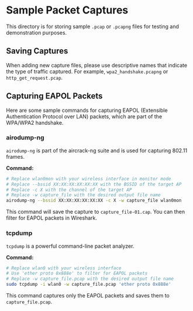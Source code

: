 # Sample Packet Captures

This directory is for storing sample `.pcap` or `.pcapng` files for testing and demonstration purposes.

## Saving Captures

When adding new capture files, please use descriptive names that indicate the type of traffic captured. For example, `wpa2_handshake.pcapng` or `http_get_request.pcap`.

## Capturing EAPOL Packets

Here are some sample commands for capturing EAPOL (Extensible Authentication Protocol over LAN) packets, which are part of the WPA/WPA2 handshake.

### airodump-ng

`airodump-ng` is part of the aircrack-ng suite and is used for capturing 802.11 frames.

**Command:**

```bash
# Replace wlan0mon with your wireless interface in monitor mode
# Replace --bssid XX:XX:XX:XX:XX:XX with the BSSID of the target AP
# Replace -c X with the channel of the target AP
# Replace -w capture_file with the desired output file name
airodump-ng --bssid XX:XX:XX:XX:XX:XX -c X -w capture_file wlan0mon
```

This command will save the capture to `capture_file-01.cap`. You can then filter for EAPOL packets in Wireshark.

### tcpdump

`tcpdump` is a powerful command-line packet analyzer.

**Command:**

```bash
# Replace wlan0 with your wireless interface
# Use 'ether proto 0x888e' to filter for EAPOL packets
# Replace -w capture_file.pcap with the desired output file name
sudo tcpdump -i wlan0 -w capture_file.pcap 'ether proto 0x888e'
```

This command captures only the EAPOL packets and saves them to `capture_file.pcap`.
